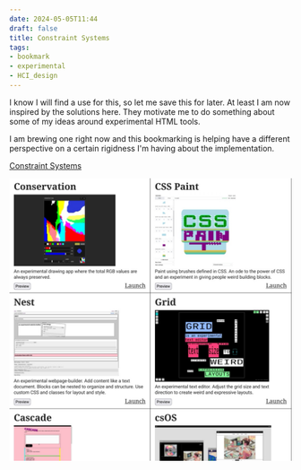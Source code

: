 ```yaml
---
date: 2024-05-05T11:44
draft: false
title: Constraint Systems
tags:
- bookmark
- experimental
- HCI_design
---
```

I know I will find a use for this, so let me save this for later. At least I am now inspired by the solutions here. They motivate me to do something about some of my ideas around experimental HTML tools.

I am brewing one right now and this bookmarking is helping have a different perspective on a certain rigidness I'm having about the implementation.

[Constraint Systems](https://constraint.systems/)

![Attachmentconstraint-systems.md$-yyyy-MM-dd$](/content/attachment/zettel-notes/Attachmentconstraint-systems.md$-yyyy-MM-dd$.jpg)